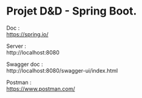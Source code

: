 # Projet D&D - Spring Boot.  
  
Doc :  
https://spring.io/  
  
Server :  
http://localhost:8080  

Swagger doc :  
http://localhost:8080/swagger-ui/index.html
  
Postman :  
https://www.postman.com/
